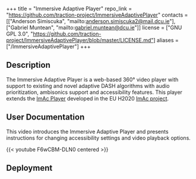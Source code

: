 +++
title = "Immersive Adaptive Player"
repo_link = "https://github.com/traction-project/ImmersiveAdaptivePlayer"
contacts = [["Anderson Simiscuka", "mailto:anderson.simiscuka2@mail.dcu.ie"], ["Gabriel Muntean", "mailto:gabriel.muntean@dcu.ie"]]
license = ["GNU GPL 3.0", "https://github.com/traction-project/ImmersiveAdaptivePlayer/blob/master/LICENSE.md"]
aliases = ["/ImmersiveAdaptivePlayer"]
+++

## Description

The Immersive Adaptive Player is a web-based 360° video player with support to existing and novel adaptive DASH algorithms with audio prioritization, ambisonics support and accessibility features. This player extends the [ImAc Player](https://github.com/Fundacio-i2CAT/ImAc) developed in the EU H2020 [ImAc project](https://cordis.europa.eu/project/id/761974).

## User Documentation

This video introduces the Immersive Adaptive Player and presents instructions for changing accessibility settings and video playback options.

{{< youtube F6wCBM-DLN0 centered >}}

## Deployment

